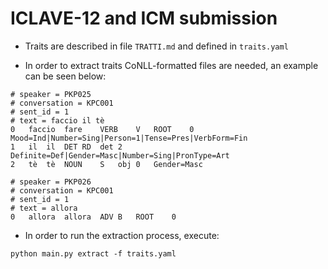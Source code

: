 # ICLAVE-12 and ICM submission

* Traits are described in file `TRATTI.md` and defined in `traits.yaml`

* In order to extract traits CoNLL-formatted files are needed, an example can be seen below:
```
# speaker = PKP025
# conversation = KPC001
# sent_id = 1
# text = faccio il tè
0	faccio	fare	VERB	V	ROOT	0	Mood=Ind|Number=Sing|Person=1|Tense=Pres|VerbForm=Fin
1	il	il	DET	RD	det	2	Definite=Def|Gender=Masc|Number=Sing|PronType=Art
2	tè	tè	NOUN	S	obj	0	Gender=Masc

# speaker = PKP026
# conversation = KPC001
# sent_id = 1
# text = allora
0	allora	allora	ADV	B	ROOT	0
```

* In order to run the extraction process, execute:
```
python main.py extract -f traits.yaml
```